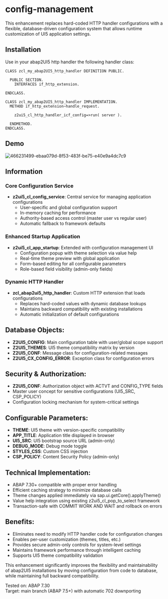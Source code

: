 # config-management

This enhancement replaces hard-coded HTTP handler configurations with a flexible, database-driven configuration system that allows runtime customization of UI5 application settings.  

## Installation

Use in your abap2UI5 http handler the following handler class:
```abap
CLASS zcl_my_abap2UI5_http_handler DEFINITION PUBLIC.

  PUBLIC SECTION.
    INTERFACES if_http_extension.

ENDCLASS.

CLASS zcl_my_abap2UI5_http_handler IMPLEMENTATION.
  METHOD if_http_extension~handle_request.

    z2ui5_cl_http_handler_icf_config=>run( server ).

  ENDMETHOD.
ENDCLASS.
```

## Demo

![466231499-ebaa079d-8f53-483f-be75-e40e9a4dc7c9](https://github.com/user-attachments/assets/d2b1d0ba-4343-47b1-96f4-ff53c3a5e4d7)


## Information

### Core Configuration Service  
- **z2ui5_cl_config_service**: Central service for managing application configurations  
  - User-specific and global configuration support  
  - In-memory caching for performance  
  - Authority-based access control (master user vs regular user)  
  - Automatic fallback to framework defaults  
  
### Enhanced Startup Application    
- **z2ui5_cl_app_startup**: Extended with configuration management UI  
  - Configuration popup with theme selection via value help  
  - Real-time theme preview with global application  
  - Form-based editing for all configurable parameters  
  - Role-based field visibility (admin-only fields)  
  
### Dynamic HTTP Handler  
- **zcl_abap2ui5_http_handler**: Custom HTTP extension that loads configurations  
  - Replaces hard-coded values with dynamic database lookups  
  - Maintains backward compatibility with existing installations  
  - Automatic initialization of default configurations  
  
## Database Objects:  
- **Z2UI5_CONFIG**: Main configuration table with user/global scope support  
- **Z2UI5_THEMES**: UI5 theme compatibility matrix by version  
- **Z2UI5_CONF**: Message class for configuration-related messages  
- **Z2UI5_CX_CONFIG_ERROR**: Exception class for configuration errors  
  
## Security & Authorization:  
- **Z2UI5_CONF**: Authorization object with ACTVT and CONFIG_TYPE fields  
- Master user concept for sensitive configurations (UI5_SRC, CSP_POLICY)  
- Configuration locking mechanism for system-critical settings  
  
## Configurable Parameters:  
- **THEME**: UI5 theme with version-specific compatibility  
- **APP_TITLE**: Application title displayed in browser  
- **UI5_SRC**: UI5 bootstrap source URL (admin-only)  
- **DEBUG_MODE**: Debug mode toggle  
- **STYLES_CSS**: Custom CSS injection  
- **CSP_POLICY**: Content Security Policy (admin-only)  
  
## Technical Implementation:  
- ABAP 7.30+ compatible with proper error handling  
- Efficient caching strategy to minimize database calls    
- Theme changes applied immediately via sap.ui.getCore().applyTheme()  
- Value help integration using existing z2ui5_cl_pop_to_select framework  
- Transaction-safe with COMMIT WORK AND WAIT and rollback on errors  
  
## Benefits:  
- Eliminates need to modify HTTP handler code for configuration changes  
- Enables per-user customization (themes, titles, etc.)  
- Provides secure admin-only controls for system-level settings  
- Maintains framework performance through intelligent caching  
- Supports UI5 theme compatibility validation  
  
This enhancement significantly improves the flexibility and maintainability   
of abap2UI5 installations by moving configuration from code to database,  
while maintaining full backward compatibility.  
  
Tested on: ABAP 7.30  
Target: main branch (ABAP 7.5+) with automatic 702 downporting
